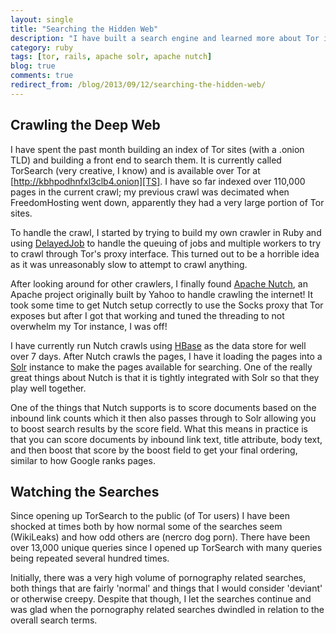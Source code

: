 ```yaml
---
layout: single
title: "Searching the Hidden Web"
description: "I have built a search engine and learned more about Tor in less time than I believe I could have through normal exploration"
category: ruby
tags: [tor, rails, apache solr, apache nutch]
blog: true
comments: true
redirect_from: /blog/2013/09/12/searching-the-hidden-web/
---
```


## Crawling the Deep Web

I have spent the past month building an index of Tor sites (with a .onion TLD) and building a front end to search them. It is currently called TorSearch (very creative, I know) and is available over Tor at [http://kbhpodhnfxl3clb4.onion][TS]. I have so far indexed over 110,000 pages in the current crawl; my previous crawl was decimated when FreedomHosting went down, apparently they had a very large portion of Tor sites.

[TS]: http://kbhpodhnfxl3clb4.onion.to

To handle the crawl, I started by trying to build my own crawler in Ruby and using [DelayedJob][dj] to handle the queuing of jobs and multiple workers to try to crawl through Tor's proxy interface. This turned out to be a horrible idea as it was unreasonably slow to attempt to crawl anything.

[dj]: https://github.com/collectiveidea/delayed_job_active_record

After looking around for other crawlers, I finally found [Apache Nutch][Nutch], an Apache project originally built by Yahoo to handle crawling the internet! It took some time to get Nutch setup correctly to use the Socks proxy that Tor exposes but after I got that working and tuned the threading to not overwhelm my Tor instance, I was off!

[Nutch]: https://nutch.apache.org/

I have currently run Nutch crawls using [HBase][HBase] as the data store for well over 7 days. After Nutch crawls the pages, I have it loading the pages into a [Solr][Solr] instance to make the pages available for searching. One of the really great things about Nutch is that it is tightly integrated with Solr so that they play well together.

[HBase]: https://hbase.apache.org
[Solr]: https://lucene.apache.org/solr/

One of the things that Nutch supports is to score documents based on the inbound link counts which it then also passes through to Solr allowing you to boost search results by the score field. What this means in practice is that you can score documents by inbound link text, title attribute, body text, and then boost that score by the boost field to get your final ordering, similar to how Google ranks pages.

## Watching the Searches

Since opening up TorSearch to the public (of Tor users) I have been shocked at times both by how normal some of the searches seem (WikiLeaks) and how odd others are (nercro dog porn). There have been over 13,000 unique queries since I opened up TorSearch with many queries being repeated several hundred times.

Initially, there was a very high volume of pornography related searches, both things that are fairly 'normal' and things that I would consider 'deviant' or otherwise creepy. Despite that though, I let the searches continue and was glad when the pornography related searches dwindled in relation to the overall search terms.